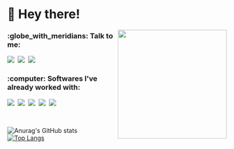 <h1>💜 Hey there!</h1>

<img src="https://pa1.aminoapps.com/6552/d2cf5f09784f4f98088ba1ba4e831cb23ddb2606_hq.gif" width="250" align="right">

<h3>:globe_with_meridians: Talk to me:</h3>

<p>
    <a href="https://www.linkedin.com/in/j%C3%BAlia-rosado/"><img src="https://img.shields.io/badge/LinkedIn-151515?style=for-the-badge&logo=linkedin&logoColor=4B70F1"></img></a>&nbsp;
    <a href="https://www.instagram.com/ttjuh/"><img src="https://img.shields.io/badge/Instagram-151515?style=for-the-badge&logo=instagram&logoColor=4B70F1"></img></a>&nbsp;
    <a href="https://criarmeulink.com.br/u/1693913591"><img src="https://img.shields.io/badge/Gmail-151515?style=for-the-badge&logo=gmail&logoColor=4B70F1"></img></a>&nbsp;
</p>

<h3>:computer: Softwares I've already worked with:</h3>

<p>
    <img src="https://img.shields.io/badge/HTML5-151515?style=for-the-badge&logo=html5&logoColor=4B70F1"></img>&nbsp;
    <img src="https://img.shields.io/badge/CSS3-151515?style=for-the-badge&logo=css3&logoColor=4B70F1"></img>&nbsp;
    <img src="https://img.shields.io/badge/Python-151515?style=for-the-badge&logo=python&logoColor=4B70F1"></img>&nbsp;
    <img src="https://img.shields.io/badge/Flask-151515?style=for-the-badge&logo=flask&logoColor=4B70F1"></img>&nbsp
    <img src="https://img.shields.io/badge/MySQL-151515?style=for-the-badge&logo=mysql&logoColor=4B70F1"></img>&nbsp;
</p>

<br>

<div>

![Anurag's GitHub stats](https://github-readme-stats.vercel.app/api?username=juliamariahr&theme=dark&hide_border=true&text_color=FFFFFF&icon_color=00000&hide=prs,issues&custom_title=Maria&nbsp;Clara's&nbsp;GitHub&nbsp;Stats&hide_rank=true&show_icons=true) &nbsp;&nbsp;&nbsp;&nbsp; [![Top Langs](https://github-readme-stats.vercel.app/api/top-langs/?username=juliamariahr&theme=dark&hide_border=true&show_icons=true&layout=compact)](https://github.com/juliamariahr/github-readme-stats)

</div>
